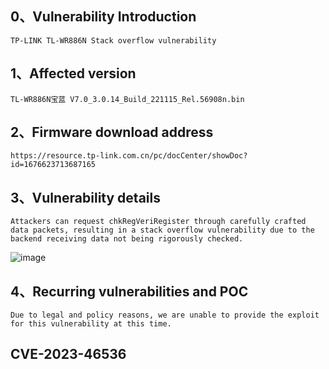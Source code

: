 ## 0、Vulnerability Introduction

```
TP-LINK TL-WR886N Stack overflow vulnerability
```

## 1、Affected version

```
TL-WR886N宝蓝 V7.0_3.0.14_Build_221115_Rel.56908n.bin
```

## 2、Firmware download address

```
https://resource.tp-link.com.cn/pc/docCenter/showDoc?id=1676623713687165
```

## 3、Vulnerability details

```
Attackers can request chkRegVeriRegister through carefully crafted data packets, resulting in a stack overflow vulnerability due to the backend receiving data not being rigorously checked.
```

![image](https://github.com/XYIYM/Digging/blob/main/TP-LINK/TL-WR886N/5/upload/image-20231021212313067.png)

## 4、Recurring vulnerabilities and POC

```
Due to legal and policy reasons, we are unable to provide the exploit for this vulnerability at this time.
```
## CVE-2023-46536
